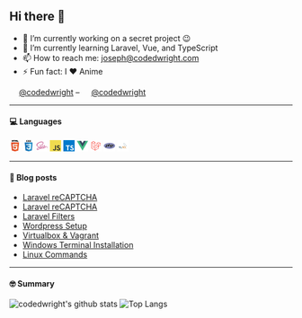 ## Hi there 👋

- 🔭 I’m currently working on a secret project 😉
- 🌱 I’m currently learning Laravel, Vue, and TypeScript
- 📫 How to reach me: [joseph@codedwright.com](mailto:joseph@codedwright.com) 
- ⚡ Fun fact: I ❤️ Anime

<img height="13" width="13" src="https://cdn.jsdelivr.net/npm/simple-icons@v3/icons/instagram.svg" /> [@codedwright](https://www.instagram.com/codedwright/)
&ndash;
<img height="13" width="13" src="https://cdn.jsdelivr.net/npm/simple-icons@v3/icons/twitter.svg" /> [@codedwright](https://www.twitter.com/codedwright/) 

---
#### 💻 Languages
<code><img height="20" src="https://raw.githubusercontent.com/github/explore/80688e429a7d4ef2fca1e82350fe8e3517d3494d/topics/html/html.png"></code>
<code><img height="20" src="https://raw.githubusercontent.com/github/explore/80688e429a7d4ef2fca1e82350fe8e3517d3494d/topics/css/css.png"></code>
<code><img height="20" src="https://raw.githubusercontent.com/github/explore/80688e429a7d4ef2fca1e82350fe8e3517d3494d/topics/sass/sass.png"></code>
<code><img height="20" src="https://raw.githubusercontent.com/github/explore/80688e429a7d4ef2fca1e82350fe8e3517d3494d/topics/javascript/javascript.png"></code>
<code><img height="20" src="https://raw.githubusercontent.com/github/explore/80688e429a7d4ef2fca1e82350fe8e3517d3494d/topics/typescript/typescript.png"></code>
<code><img height="20" src="https://raw.githubusercontent.com/github/explore/80688e429a7d4ef2fca1e82350fe8e3517d3494d/topics/vue/vue.png"></code>
<code><img height="20" src="https://raw.githubusercontent.com/github/explore/5c058a388828bb5fde0bcafd4bc867b5bb3f26f3/topics/laravel/laravel.png"></code>
<code><img height="20" src="https://raw.githubusercontent.com/github/explore/80688e429a7d4ef2fca1e82350fe8e3517d3494d/topics/php/php.png"></code> 
<code><img height="20" src="https://raw.githubusercontent.com/github/explore/80688e429a7d4ef2fca1e82350fe8e3517d3494d/topics/mysql/mysql.png"></code> 

---
#### 📕 Blog posts
<!-- BLOG-POST-LIST:START -->
- [Laravel reCAPTCHA](https://codedwright.github.io/blog/laravel-field-order/)
- [Laravel reCAPTCHA](https://codedwright.github.io/blog/laravel-recaptcha/)
- [Laravel Filters](https://codedwright.github.io/blog/laravel-filters/)
- [Wordpress Setup](https://codedwright.github.io/blog/wordpress/)
- [Virtualbox &amp; Vagrant](https://codedwright.github.io/blog/virtualbox-vagrant/)
- [Windows Terminal Installation](https://codedwright.github.io/blog/windows-terminal/)
- [Linux Commands](https://codedwright.github.io/blog/linux-commands/)
<!-- BLOG-POST-LIST:END -->

---
#### 🤓 Summary

![codedwright's github stats](https://github-readme-stats.vercel.app/api?username=codedwright&hide=stars,prs,contribs,issues,contrib&show_icons=true&count_private=true)
![Top Langs](https://github-readme-stats.vercel.app/api/top-langs/?username=codedwright&&layout=compact&hide=hack)
